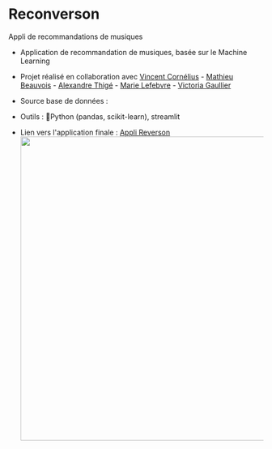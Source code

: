 # Reconverson
Appli de recommandations de musiques
- Application de recommandation de musiques, basée sur le Machine Learning

- Projet réalisé en collaboration avec [Vincent Cornélius](https://www.linkedin.com/in/corneliusvincent/) - [Mathieu Beauvois](https://www.linkedin.com/in/mathieu-beauvois-121203137/) - [Alexandre Thigé](https://www.linkedin.com/in/athige/) - [Marie Lefebvre](https://www.linkedin.com/in/marie-lefebvre-50654a269/) - [Victoria Gaullier](https://www.linkedin.com/in/victoria-gaullier-4a03b926a/)

- Source base de données : 

- Outils : :snake:Python (pandas, scikit-learn), streamlit 

- Lien vers l'application finale : [Appli Reverson](https://reconver-son.streamlit.app/)  
<a href="https://reconver-son.streamlit.app/" target="_blank"><img src="" width="800" height="600">


